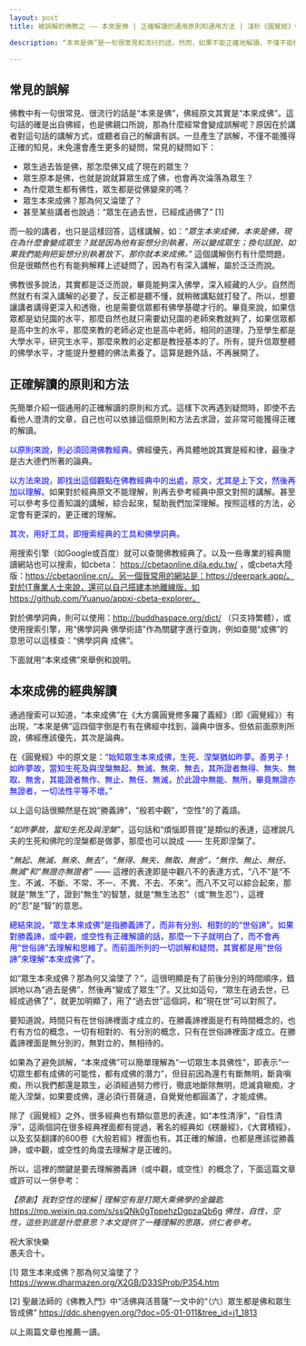 ```yaml
---
layout: post
title: 被誤解的佛教之 —— 本來是佛 | 正確解讀的通用原則和通用方法 | 淺析《圓覺經》中的“本來成佛”

description: “本來是佛”是一句很常見和流行的話，然而，如果不能正確地解讀，不僅不能樹立正見，反而會產生各種疑問，例如“眾生過去皆是佛，那怎麼佛又成了現在的眾生？”。那應該如何正確解讀“本來是佛”呢？本文提供了一種思路和參考。

---
```


## 常見的誤解

佛教中有一句很常見、很流行的話是“本來是佛”，佛經原文其實是“本來成佛”。這句話的確是出自佛經，也是佛親口所說，那為什麼經常會變成誤解呢？原因在於講者對這句話的講解方式，或聽者自己的解讀有誤。一旦產生了誤解，不僅不能獲得正確的知見，未免還會產生更多的疑問，常見的疑問如下：

* 眾生過去皆是佛，那怎麼佛又成了現在的眾生？
* 眾生原本是佛，也就是說就算眾生成了佛，也會再次淪落為眾生？
* 為什麼眾生都有佛性，眾生都是從佛變來的嗎？
* 眾生本來成佛？那為何又淪墜了？
* 甚至某些講者也說過：“眾生在過去世，已經成過佛了” [1]

而一般的講者，也只是這樣回答，這樣講解，如：*“眾生本來成佛，本來是佛，現在為什麼會變成眾生？就是因為他有妄想分別執著，所以變成眾生；換句話說，如果我們能夠把妄想分別執著放下，那你就本來成佛。”* 這個講解倒冇有什麼問題，但是很顯然也冇有能夠解釋上述疑問了，因為冇有深入講解，屬於泛泛而說。

佛教很多說法，其實都是泛泛而說，畢竟能夠深入佛學，深入經藏的人少。自然而然就冇有深入講解的必要了，反正都是聽不懂，就稍微講點就打發了。所以，想要讓講者講得更深入和透徹，也是需要信眾都有佛學基礎才行的。畢竟來說，如果信眾都是幼兒園的水平，那麼自然也就只需要幼兒園的老師來教就夠了，如果信眾都是高中生的水平，那麼來教的老師必定也是高中老師，相同的道理，乃至學生都是大學水平，研究生水平，那麼來教的必定都是教授基本的了。所有，提升信眾整體的佛學水平，才能提升整體的佛法素養了。這算是題外話，不再展開了。

## 正確解讀的原則和方法

先簡單介紹一個通用的正確解讀的原則和方式。這樣下次再遇到疑問時，即使不去看他人澄清的文章，自己也可以依據這個原則和方法去求證，並非常可能獲得正確的解讀。

<span style="color:blue">以原則來說，則必須回溯佛教經典。</span>佛經優先，再具體地說其實是經和律，最後才是古大德們所著的論典。

<span style="color:blue">以方法來說，即找出這個觀點在佛教經典中的出處，原文，尤其是上下文，然後再加以理解。</span>如果對於經典原文不能理解，則再去參考經典中原文對照的講解。甚至可以參考多位善知識的講解，綜合起來，幫助我們加深理解。按照這樣的方法，必定會有更深的，更正確的理解。

<span style="color:blue">其次，用好工具，即搜索經典的工具和佛學詞典。</span>

用搜索引擎（如Google或百度）就可以查閱佛教經典了。以及一些專業的經典閱讀網站也可以搜索，如cbeta： https://cbetaonline.dila.edu.tw/ ，或cbeta大陸版：https://cbetaonline.cn/。另一個我常用的網站是：https://deerpark.app/。對於IT專業人士來說，還可以自己搭建本地離線版，如https://github.com/Yuanuo/appxi-cbeta-explorer。

對於佛學詞典，則可以使用：http://buddhaspace.org/dict/ （只支持繁體），或使用搜索引擎，用“佛學詞典 佛學術語”作為關鍵字進行查詢，例如查閱“成佛”的意思可以這樣查：“佛學詞典 成佛”。

下面就用“本來成佛”來舉例和說明。

## 本來成佛的經典解讀

通過搜索可以知道，“本來成佛”在《大方廣圓覺修多羅了義經》（即《圓覺經》）有出現，“本來是佛”這四個字倒是冇有在佛經中找到，論典中很多。但依前面原則所說，佛經應該優先，其次是論典。

在《圓覺經》中的原文是：<span style="color:blue">“始知眾生本來成佛，生死、涅槃猶如昨夢。善男子！如昨夢故，當知生死及與涅槃無起、無滅、無來、無去，其所證者無得、無失、無取、無舍，其能證者無作、無止、無任、無滅，於此證中無能、無所，畢竟無證亦無證者，一切法性平等不壞。”</span>

以上這句話很顯然是在說“勝義諦”，“般若中觀”，“空性"的了義語。

*“如昨夢故，當知生死及與涅槃”*，這句話和“煩惱即菩提”是類似的表達，這裡說凡夫的生死和佛陀的涅槃都是做夢，那麼也可以說成 —— 生死即涅槃了。

*“無起、無滅、無來、無去”，“無得、無失、無取、無舍”，“無作、無止、無任、無滅”*和*“無證亦無證者”* —— 這裡的表達即是中觀八不的表達方式，“八不”是“不生、不滅、不斷、不常、不一、不異、不去、不來”。而八不又可以綜合起來，那就是“無生”了，證到“無生”的智慧，就是“無生法忍”（或“無生忍”），這裡的“忍”是“智”的意思。

<span style="color:blue">總結來說，“眾生本來成佛”是指勝義諦了，而非有分別、相對的的“世俗諦”。如果對勝義諦，或中觀，或空性有正確解讀的話，那麼一下子就明白了，而不會再用“世俗諦”去理解和思維了。而前面所列的一切誤解和疑問，其實都是用“世俗諦”來理解“本來成佛”了。

如“眾生本來成佛？那為何又淪墜了？”，這很明顯是有了前後分別的時間順序，錯誤地以為“過去是佛”，然後再“變成了眾生”了。又比如這句，“眾生在過去世，已經成過佛了”，就更加明顯了，用了“過去世”這個詞，和“現在世”可以對照了。

要知道說，時間只有在世俗諦裡面才成立的，在勝義諦裡面是冇有時間概念的，也冇有方位的概念，一切有相對的、有分別的概念，只有在世俗諦裡面才成立。在勝義諦裡面是無分別的，無對立的，無相待的。

如果為了避免誤解，“本來成佛”可以簡單理解為“一切眾生本具佛性”，即表示“一切眾生都有成佛的可能性，都有成佛的潛力”，但目前因為還冇有斷無明，斷貪嗔痴，所以我們都還是眾生，必須經過努力修行，徹底地斷除無明，熄滅貪瞋痴，才能入涅槃，如果要成佛，還必須行菩薩道，自覺覺他都圓滿了，才能成佛。

除了《圓覺經》之外，很多經典也有類似意思的表達，如“本性清淨”，“自性清淨”，這兩個詞在很多經典裡面都有提過，著名的經典如《楞嚴經》，《大寶積經》，以及玄奘翻譯的600卷《大般若經》裡面也有。其正確的解讀，也都是應該從勝義諦，或中觀，或空性的角度去理解才是正確的。

所以，這裡的關鍵是要去理解勝義諦（或中觀，或空性）的概念了，下面這篇文章或許可以一併參考：

*【原創】我對空性的理解 | 理解空有是打開大乘佛學的金鑰匙*
https://mp.weixin.qq.com/s/ssQNk0gTppehzDgpzaQb6g
*佛性，自性，空性，這些到底是什麼意思？本文提供了一種理解的思路，供仁者參考。*

祝大家快樂<br>
愚夫合十。

[1] 眾生本來成佛？那為何又淪墜了？ https://www.dharmazen.org/X2GB/D33SProb/P354.htm

[2] 聖嚴法師的《佛教入門》中“活佛與活菩薩”一文中的“（六）眾生都是佛和眾生皆成佛” https://ddc.shengyen.org/?doc=05-01-011&tree_id=j1_1813

以上兩篇文章也推薦一讀。
